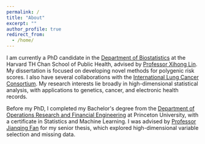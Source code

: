 ```yaml
---
permalink: /
title: "About"
excerpt: ""
author_profile: true
redirect_from: 
  - /home/
---
```


I am currently a PhD candidate in the [Department of Biostatistics](https://www.hsph.harvard.edu/biostatistics/) at the Harvard TH Chan School of Public Health, advised by [Professor Xihong Lin](https://content.sph.harvard.edu/xlin/index.html). My dissertation is focused on developing novel methods for polygenic risk scores. I also have several collaborations with the [International Lung Cancer Consortium](https://ilcco.iarc.fr). My research interests lie broadly in high-dimensional statistical analysis, with applications to genetics, cancer, and electronic health records. 

Before my PhD, I completed my Bachelor's degree from the [Department of Operations Research and Financial Engineering](https://orfe.princeton.edu/) at Princeton University, with a certificate in Statistics and Machine Learning. I was advised by [Professor Jianqing Fan](https://fan.princeton.edu/) for my senior thesis, which explored high-dimensional variable selection and missing data. 

